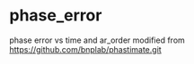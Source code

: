 # phase_error
phase error vs time and ar_order
modified from https://github.com/bnplab/phastimate.git
